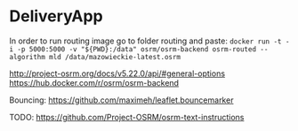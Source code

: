 # DeliveryApp
In order to run routing image go to folder routing and paste:
```docker run -t -i -p 5000:5000 -v "${PWD}:/data" osrm/osrm-backend osrm-routed --algorithm mld /data/mazowieckie-latest.osrm```

http://project-osrm.org/docs/v5.22.0/api/#general-options
https://hub.docker.com/r/osrm/osrm-backend

Bouncing: https://github.com/maximeh/leaflet.bouncemarker

TODO: 
https://github.com/Project-OSRM/osrm-text-instructions

